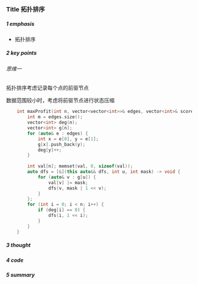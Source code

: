 ### Title 拓扑排序

##### 1 emphasis

- 拓扑排序



##### 2 key points

###### 思维一

拓扑排序考虑记录每个点的前驱节点

数据范围较小时，考虑将前驱节点进行状态压缩

```cpp
    int maxProfit(int n, vector<vector<int>>& edges, vector<int>& score) {
        int m = edges.size();
        vector<int> deg(n);
        vector<int> g[n];
        for (auto& e : edges) {
            int x = e[0], y = e[1];
            g[x].push_back(y);
            deg[y]++;
        }
        
        int val[n]; memset(val, 0, sizeof(val));
        auto dfs = [&](this auto&& dfs, int u, int mask) -> void {
            for (auto& v : g[u]) {
                val[v] |= mask;
                dfs(v, mask | 1 << v);
            }  
        };
        for (int i = 0; i < n; i++) {
            if (deg[i] == 0) {
                dfs(i, 1 << i);
            }
        }
    }
```



##### 3 thought



##### 4 code



##### 5 summary

